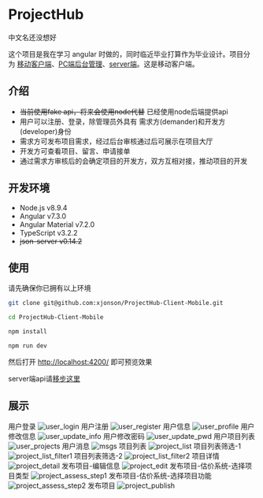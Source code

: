# ProjectHub

中文名还没想好

这个项目是我在学习 angular 时做的，同时临近毕业打算作为毕业设计。项目分为 [移动客户端](https://github.com/xjonson/ProjectHub-Client-Mobile)、[PC端后台管理](https://github.com/xjonson/ProjectHub-Admin)、[server端](https://github.com/xjonson/ProjectHub-BackEnd)。这是移动客户端。

## 介绍

- ~~当前使用fake api，将来会使用node代替~~ 已经使用node后端提供api
- 用户可以注册、登录，除管理员外具有 需求方(demander)和开发方(developer)身份
- 需求方可发布项目需求，经过后台审核通过后可展示在项目大厅
- 开发方可查看项目、留言、申请接单
- 通过需求方审核后的会确定项目的开发方，双方互相对接，推动项目的开发


## 开发环境

- Node.js v8.9.4
- Angular v7.3.0
- Angular Material v7.2.0
- TypeScript v3.2.2
- ~~json-server v0.14.2~~


## 使用

请先确保你已拥有以上环境

```bash
git clone git@github.com:xjonson/ProjectHub-Client-Mobile.git
```

```bash
cd ProjectHub-Client-Mobile

npm install

npm run dev
```

然后打开 [http://localhost:4200/](http://localhost:4200/) 即可预览效果

server端api请[移步这里](https://github.com/xjonson/ProjectHub-BackEnd)

## 展示

用户登录
![user_login](./screenshots/user_login.png)
用户注册
![user_register](./screenshots/user_register.png)
用户信息
![user_profile](./screenshots/user_profile.png)
用户修改信息
![user_update_info](./screenshots/user_update_info.png)
用户修改密码
![user_update_pwd](./screenshots/user_update_pwd.png)
用户项目列表
![user_projects](./screenshots/user_projects.png)
用户消息
![msgs](./screenshots/msgs.png)
项目列表
![project_list](./screenshots/project_list.png)
项目列表筛选-1
![project_list_filter1](./screenshots/project_list_filter1.png)
项目列表筛选-2
![project_list_filter2](./screenshots/project_list_filter2.png)
项目详情
![project_detail](./screenshots/project_detail.png)
发布项目-编辑信息
![project_edit](./screenshots/project_edit.png)
发布项目-估价系统-选择项目类型
![project_assess_step1](./screenshots/project_assess_step1.png)
发布项目-估价系统-选择项目功能
![project_assess_step2](./screenshots/project_assess_step2.png)
发布项目
![project_publish](./screenshots/project_publish.png)